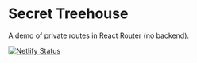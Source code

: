 # Secret Treehouse

A demo of private routes in React Router (no backend).

[![Netlify Status](https://api.netlify.com/api/v1/badges/f62dbd79-96d6-4ca9-bcae-079d68099b66/deploy-status)](https://app.netlify.com/sites/alchemy-react-secret-treehouse/deploys)
